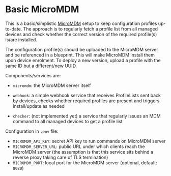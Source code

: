 Basic MicroMDM
==============

This is a basic/simplistic [MicroMDM](https://micromdm.io/) setup to keep configuration profiles up-to-date. The approach is to regularly fetch a profile list from all managed devices and check whether the correct version of the required profile(s) is/are installed.

The configuration profile(s) should be uploaded to the MicroMDM server and be referenced in a blueprint. This will make MicroMDM install them upon device enrolment. To deploy a new version, upload a profile with the same ID but a different/new UUID.

Components/services are:

- `micromdm`: the MicroMDM server itself

- `webhook`: a simple webhook service that receives ProfileLists sent back by devices, checks whether required profiles are present and triggers install/update as needed

- `checker`: (not implemented yet) a service that regularly issues an MDM command to all managed devices to get a profile list

Configuration in `.env` file:

- `MICROMDM_API_KEY`: secret API key to run commands on MicroMDM server
- `MICROMDM_SERVER_URL`: public URL under which clients reach the MicroMDM server (the assumption is that this service sits behind a reverse proxy taking care of TLS termination)
- `MICROMDM_PORT`: local port for the MicroMDM server (optional, default: `8080`)

